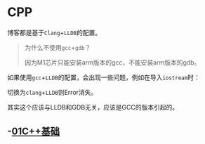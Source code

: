 # CPP

博客都是基于`Clang`\+`LLDB`的配置。

> 为什么不使用`gcc`\+`gdb`？
>
> 因为M1芯片只能安装arm版本的gcc，不能安装arm版本的gdb。

如果使用`gcc`\+`LLDB`的配置，会出现一些问题，例如在导入`iostream`时：

切换为`clang`\+`LLDB`则Error消失。

其实这个应该与LLDB和GDB无关，应该是GCC的版本引起的。

## \-[01C++基础](01C++%E5%9F%BA%E7%A1%80.md)